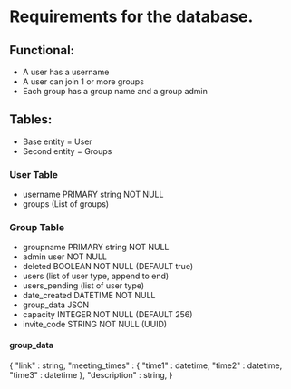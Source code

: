 # Requirements for the database.

## Functional:
* A user has a username 
* A user can join 1 or more groups
* Each group has a group name and a group admin

## Tables:
* Base entity = User
* Second entity = Groups

### User Table
* username PRIMARY string NOT NULL
* groups (List of groups)

### Group Table
* groupname PRIMARY string NOT NULL
* admin user NOT NULL
* deleted BOOLEAN NOT NULL (DEFAULT true)
* users (list of user type, append to end)
* users_pending (list of user type)
* date_created DATETIME NOT NULL
* group_data JSON
* capacity INTEGER NOT NULL (DEFAULT 256)
* invite_code STRING NOT NULL (UUID)

#### group_data
{
    "link" : string,
    "meeting_times" : {
       "time1" : datetime,
       "time2" : datetime,
       "time3" : datetime
    },
    "description" : string,
}